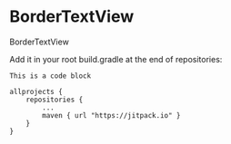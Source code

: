 # BorderTextView
BorderTextView

Add it in your root build.gradle at the end of repositories:


```
This is a code block
```
	allprojects {
		repositories {
			...
			maven { url "https://jitpack.io" }
		}
	}
	

